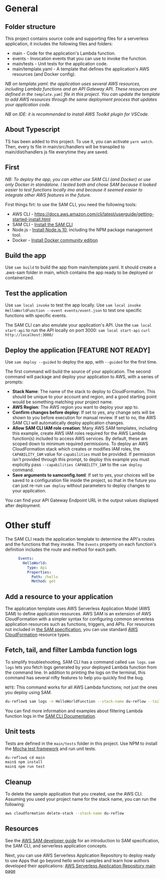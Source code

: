 # General

## Folder structure

This project contains source code and supporting files for a serverless application, it includes the following files and folders:

- main - Code for the application's Lambda function.
- events - Invocation events that you can use to invoke the function.
- main/tests - Unit tests for the application code. 
- main/template.yaml - A template that defines the application's AWS resources (and Docker config).

*NB on template.yaml: the application uses several AWS resources, including Lambda functions and an API Gateway API. These resources are defined in the `template.yaml` file in this project. You can update the template to add AWS resources through the same deployment process that updates your application code.*

*NB on IDE: it is recommended to install AWS Toolkit plugin for VSCode.*

## About Typescript

TS has been added to this project. To use it, you can activate `yarn watch`. Then, every ts file in main/src/handlers will be transpiled to main/dist/handlers js file everytime they are saved.

## First

*NB: To deploy the app, you can either use SAM CLI (and Docker) or use only Docker in standalone. I tested both and chose SAM because it looked easier to test functions locally imo and because it seemed easier to integrate other AWS features in the future.*

First things firt: to use the SAM CLI, you need the following tools:

* AWS CLI - https://docs.aws.amazon.com/cli/latest/userguide/getting-started-install.html 
* SAM CLI - [Install the SAM CLI](https://docs.aws.amazon.com/serverless-application-model/latest/developerguide/serverless-sam-cli-install.html)
* Node.js - [Install Node.js 10](https://nodejs.org/en/), including the NPM package management tool.
* Docker - [Install Docker community edition](https://hub.docker.com/search/?type=edition&offering=community)

## Build the app

Use `sam build` to build the app from main/template.yaml. It should create a .aws-sam folder in main, which contains the app ready to be deployed or containerized.

## Test the application

Use `sam local invoke` to test the app locally.
Use `sam local invoke HelloWorldFunction --event events/event.json` to test one specific functions with specific events.

The SAM CLI can also emulate your application's API. Use the `sam local start-api` to run the API locally on port 3000:
`sam local start-api`
`curl http://localhost:3000/`

## Deploy the application [FEATURE NOT READY]

Use `sam deploy --guided` to deploy the app, with `--guided` for the first time.


The first command will build the source of your application. The second command will package and deploy your application to AWS, with a series of prompts:

* **Stack Name**: The name of the stack to deploy to CloudFormation. This should be unique to your account and region, and a good starting point would be something matching your project name.
* **AWS Region**: The AWS region you want to deploy your app to.
* **Confirm changes before deploy**: If set to yes, any change sets will be shown to you before execution for manual review. If set to no, the AWS SAM CLI will automatically deploy application changes.
* **Allow SAM CLI IAM role creation**: Many AWS SAM templates, including this example, create AWS IAM roles required for the AWS Lambda function(s) included to access AWS services. By default, these are scoped down to minimum required permissions. To deploy an AWS CloudFormation stack which creates or modifies IAM roles, the `CAPABILITY_IAM` value for `capabilities` must be provided. If permission isn't provided through this prompt, to deploy this example you must explicitly pass `--capabilities CAPABILITY_IAM` to the `sam deploy` command.
* **Save arguments to samconfig.toml**: If set to yes, your choices will be saved to a configuration file inside the project, so that in the future you can just re-run `sam deploy` without parameters to deploy changes to your application.

You can find your API Gateway Endpoint URL in the output values displayed after deployment.

# Other stuff

The SAM CLI reads the application template to determine the API's routes and the functions that they invoke. The `Events` property on each function's definition includes the route and method for each path.

```yaml
      Events:
        HelloWorld:
          Type: Api
          Properties:
            Path: /hello
            Method: get
```

## Add a resource to your application
The application template uses AWS Serverless Application Model (AWS SAM) to define application resources. AWS SAM is an extension of AWS CloudFormation with a simpler syntax for configuring common serverless application resources such as functions, triggers, and APIs. For resources not included in [the SAM specification](https://github.com/awslabs/serverless-application-model/blob/master/versions/2016-10-31.md), you can use standard [AWS CloudFormation](https://docs.aws.amazon.com/AWSCloudFormation/latest/UserGuide/aws-template-resource-type-ref.html) resource types.

## Fetch, tail, and filter Lambda function logs

To simplify troubleshooting, SAM CLI has a command called `sam logs`. `sam logs` lets you fetch logs generated by your deployed Lambda function from the command line. In addition to printing the logs on the terminal, this command has several nifty features to help you quickly find the bug.

`NOTE`: This command works for all AWS Lambda functions; not just the ones you deploy using SAM.

```bash
du-reflow$ sam logs -n HelloWorldFunction --stack-name du-reflow --tail
```

You can find more information and examples about filtering Lambda function logs in the [SAM CLI Documentation](https://docs.aws.amazon.com/serverless-application-model/latest/developerguide/serverless-sam-cli-logging.html).

## Unit tests

Tests are defined in the `main/tests` folder in this project. Use NPM to install the [Mocha test framework](https://mochajs.org/) and run unit tests.

```bash
du-reflow$ cd main
main$ npm install
main$ npm run test
```

## Cleanup

To delete the sample application that you created, use the AWS CLI. Assuming you used your project name for the stack name, you can run the following:

```bash
aws cloudformation delete-stack --stack-name du-reflow
```

## Resources

See the [AWS SAM developer guide](https://docs.aws.amazon.com/serverless-application-model/latest/developerguide/what-is-sam.html) for an introduction to SAM specification, the SAM CLI, and serverless application concepts.

Next, you can use AWS Serverless Application Repository to deploy ready to use Apps that go beyond hello world samples and learn how authors developed their applications: [AWS Serverless Application Repository main page](https://aws.amazon.com/serverless/serverlessrepo/)
